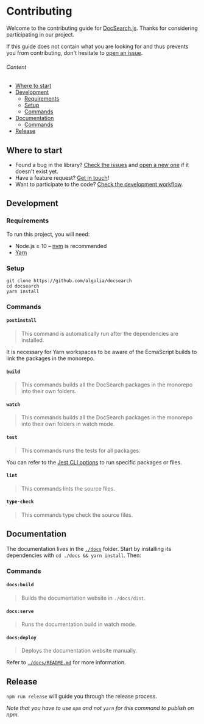 # Contributing

Welcome to the contributing guide for [DocSearch.js](https://yarnpkg.com/en/package/docsearch.js). Thanks for considering participating in our project.

If this guide does not contain what you are looking for and thus prevents you from contributing, don't hesitate to [open an issue](https://github.com/algolia/docsearch/issues/new).

###### Content

<!-- START doctoc generated TOC please keep comment here to allow auto update -->
<!-- DON'T EDIT THIS SECTION, INSTEAD RE-RUN doctoc TO UPDATE -->

- [Where to start](#where-to-start)
- [Development](#development)
  - [Requirements](#requirements)
  - [Setup](#setup)
  - [Commands](#commands)
- [Documentation](#documentation)
  - [Commands](#commands-1)
- [Release](#release)

<!-- END doctoc generated TOC please keep comment here to allow auto update -->

## Where to start

- Found a bug in the library? [Check the issues](https://github.com/algolia/docsearch/issues/) and [open a new one](https://github.com/algolia/docsearch/issues/new) if it doesn't exist yet.
- Have a feature request? [Get in touch](https://github.com/algolia/docsearch/issues/)!
- Want to participate to the code? [Check the development workflow](#development-workflow).

## Development

### Requirements

To run this project, you will need:

- Node.js ≥ 10 – [nvm](https://github.com/creationix/nvm#install-script) is recommended
- [Yarn](https://yarnpkg.com)

### Setup

```
git clone https://github.com/algolia/docsearch
cd docsearch
yarn install
```

### Commands

#### `postinstall`

> This command is automatically run after the dependencies are installed.

It is necessary for Yarn workspaces to be aware of the EcmaScript builds to link the packages in the monorepo.

#### `build`

> This commands builds all the DocSearch packages in the monorepo into their own folders.

#### `watch`

> This commands builds all the DocSearch packages in the monorepo into their own folders in watch mode.

#### `test`

> This commands runs the tests for all packages.

You can refer to the [Jest CLI options](https://jestjs.io/docs/en/cli#options) to run specific packages or files.

#### `lint`

> This commands lints the source files.

#### `type-check`

> This commands type check the source files.

## Documentation

The documentation lives in the [`./docs`](docs/) folder. Start by installing its dependencies with `cd ./docs && yarn install`. Then:

### Commands

#### `docs:build`

> Builds the documentation website in `./docs/dist`.

#### `docs:serve`

> Runs the documentation build in watch mode.

#### `docs:deploy`

> Deploys the documentation website manually.

Refer to [`./docs/README.md`](./docs/README.md) for more information.

## Release

`npm run release` will guide you through the release process.

_Note that you have to use `npm` and not `yarn` for this command to publish on npm._
